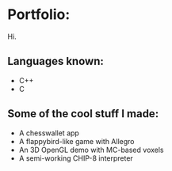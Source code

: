 # Portfolio:
Hi.
## Languages known:
- C++
- C
## Some of the cool stuff I made:
- A chesswallet app
- A flappybird-like game with Allegro
- An 3D OpenGL demo with MC-based voxels
- A semi-working CHIP-8 interpreter
